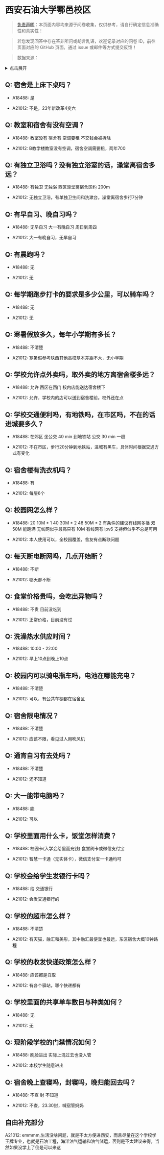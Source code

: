 # 西安石油大学鄠邑校区

> [免责声明](https://colleges.chat/#_3)：本页面内容均来源于问卷收集，仅供参考，请自行确定信息准确性和真实性！

> 若您发现回答中存在答非所问或胡言乱语，欢迎记录对应的问卷 ID，前往页面对应的 GitHub 页面，通过 issue 或邮件等方式提交反馈！

> 数据来源：

<details><summary>点击展开</summary>
<ul>
<li>A18488: 匿名 (2023 年 06 月)</li>
<li>A21012: 2736429940@qq.com (2023 年 09 月)</li>
</ul>
</details>

## Q: 宿舍是上床下桌吗？

- A18488: 是

- A21012: 不是，23年新改革4变六

## Q: 教室和宿舍有没有空调？

- A18488: 教室没有
宿舍有 空调要租 不交钱会被拆除

- A21012: B教学楼教室没有空调，宿舍空调需要租，两年700

## Q: 有独立卫浴吗？没有独立浴室的话，澡堂离宿舍多远？

- A18488: 有独卫
无独浴 西区澡堂离宿舍区约 200m

- A21012: 无独立卫浴，有单独卫生间和洗漱台，澡堂离宿舍步行7分钟

## Q: 有早自习、晚自习吗？

- A18488: 无早自习
大一有晚自习 周日到周四

- A21012: 大一有晚自习，无早自习

## Q: 有晨跑吗？

- A18488: 无

- A21012: 无

## Q: 每学期跑步打卡的要求是多少公里，可以骑车吗？

- A18488: 无

- A21012: 无

## Q: 寒暑假放多久，每年小学期有多长？

- A18488: 不清楚

- A21012: 寒暑假参考陕西其他高校基本差距不大，无小学期

## Q: 学校允许点外卖吗，取外卖的地方离宿舍楼多远？

- A18488: 允许 西区在西门 校内店能送达宿舍楼下

- A21012: 允许，学校内的店可以送到宿舍楼前，校外还在点

## Q: 学校交通便利吗，有地铁吗，在市区吗，不在的话进城要多久？

- A18488: 在郊区 坐公交 40 min 到地铁站 公交 30 min 一趟

- A21012: 不在市区，步行20分钟到地铁站，进城有黑车，具体时间根据交通方式有变化

## Q: 宿舍楼有洗衣机吗？

- A18488: 有

- A21012: 每层6个

## Q: 校园网怎么样？

- A18488: 20 10M \* 1
40 30M \* 2
48 50M \* 2
有条件的建议有线网多播 双 50M 能跑满
无线网似乎最高只有 10M
有线网有 ipv6 支持但似乎不总是可用

- A21012: 本人使用可以，全校园覆盖，舍友有点断联问题

## Q: 每天断电断网吗，几点开始断？

- A18488: 不断

- A21012: 哪天都不断

## Q: 食堂价格贵吗，会吃出异物吗？

- A18488: 不贵 目前没吃到

- A21012: 正常价格，目前没有过

## Q: 洗澡热水供应时间？

- A18488: 10:00 - 22:00

- A21012: 早上10点到晚上10点

## Q: 校园内可以骑电瓶车吗，电池在哪能充电？

- A18488: 不清楚

- A21012: 可以，有公共车棚都在宿舍区

## Q: 宿舍限电情况？

- A18488: 不清楚

- A21012: 应该不限，看见过人用吹风机

## Q: 通宵自习有去处吗？

- A18488: 不清楚

- A21012: 还不知道

## Q: 大一能带电脑吗？

- A18488: 能

- A21012: 可以

## Q: 学校里面用什么卡，饭堂怎样消费？

- A18488: 校园卡(入学会给里面充钱) 食堂刷卡或微信支付宝

- A21012: 智慧一卡通（无实体卡），微信支付宝一卡通均可

## Q: 学校会给学生发银行卡吗？

- A18488: 给 交通银行

- A21012: 会发交通银行的

## Q: 学校的超市怎么样？

- A18488: 不清楚

- A21012: 有天猫，融汇和美彤，其中融汇最便宜也最远，东区宿舍大概10钟路程

## Q: 学校的收发快递政策怎么样？

- A18488: 应该都是自取

- A21012: 有各个驿站，哪个快递都有

## Q: 学校里面的共享单车数目与种类如何？

- A18488: 无

- A21012: 无

## Q: 现阶段学校的门禁情况如何？

- A18488: 刷脸进出 实际上混过去也没人管

- A21012: 本校学生随意进出

## Q: 宿舍晚上查寝吗，封寝吗，晚归能回去吗？

- A18488: 不查 封 不知道

- A21012: 不查，23.30封，喊宿管妈妈

## 自由补充部分

A21012: emmmm,生活没啥问题，就是不太方便进西安，而且尽量在这个学校学王牌专业，也就是石油工程，海洋油气运输和油气储运，否则是不太建议来得，当然如果没学上了倒是可以来这